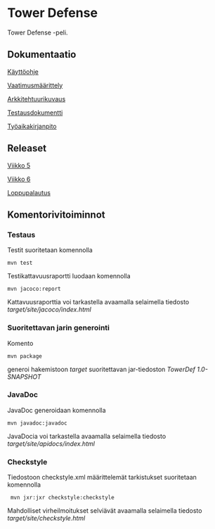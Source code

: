 # Tower Defense

Tower Defense -peli.

## Dokumentaatio

[Käyttöohje](https://github.com/mvarilo/ot-harjoitustyo/blob/master/dokumentaatio/kayttoohje.md)

[Vaatimusmäärittely](https://github.com/mvarilo/ot-harjoitustyo/blob/master/dokumentaatio/vaatimusmaarittely.md)

[Arkkitehtuurikuvaus](https://github.com/mvarilo/ot-harjoitustyo/blob/master/dokumentaatio/arkkitehtuuri.md)

[Testausdokumentti](https://github.com/mvarilo/ot-harjoitustyo/blob/master/dokumentaatio/testaus.md)

[Työaikakirjanpito](https://github.com/mvarilo/ot-harjoitustyo/blob/master/dokumentaatio/tuntikirjanpito.md)

## Releaset

[Viikko 5](https://github.com/mvarilo/ot-harjoitustyo/releases/tag/viikko5)

[Viikko 6](https://github.com/mvarilo/ot-harjoitustyo/releases/tag/viikko6)

[Loppupalautus](https://github.com/mvarilo/ot-harjoitustyo/releases/tag/loppupalautus)

## Komentorivitoiminnot

### Testaus

Testit suoritetaan komennolla

```
mvn test
```

Testikattavuusraportti luodaan komennolla

```
mvn jacoco:report
```

Kattavuusraporttia voi tarkastella avaamalla selaimella tiedosto _target/site/jacoco/index.html_

### Suoritettavan jarin generointi

Komento

```
mvn package
```

generoi hakemistoon _target_ suoritettavan jar-tiedoston _TowerDef 1.0-SNAPSHOT_

### JavaDoc

JavaDoc generoidaan komennolla

```
mvn javadoc:javadoc
```

JavaDocia voi tarkastella avaamalla selaimella tiedosto _target/site/apidocs/index.html_

### Checkstyle

Tiedostoon checkstyle.xml määrittelemät tarkistukset suoritetaan komennolla

```
 mvn jxr:jxr checkstyle:checkstyle
```

Mahdolliset virheilmoitukset selviävät avaamalla selaimella tiedosto _target/site/checkstyle.html_